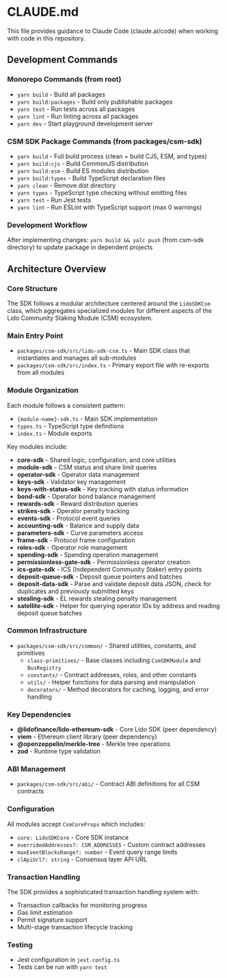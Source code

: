 # CLAUDE.md

This file provides guidance to Claude Code (claude.ai/code) when working with code in this repository.

## Development Commands

### Monorepo Commands (from root)
- `yarn build` - Build all packages
- `yarn build:packages` - Build only publishable packages
- `yarn test` - Run tests across all packages
- `yarn lint` - Run linting across all packages
- `yarn dev` - Start playground development server

### CSM SDK Package Commands (from packages/csm-sdk)
- `yarn build` - Full build process (clean + build CJS, ESM, and types)
- `yarn build:cjs` - Build CommonJS distribution
- `yarn build:esm` - Build ES modules distribution
- `yarn build:types` - Build TypeScript declaration files
- `yarn clean` - Remove dist directory
- `yarn types` - TypeScript type checking without emitting files
- `yarn test` - Run Jest tests
- `yarn lint` - Run ESLint with TypeScript support (max 0 warnings)

### Development Workflow
After implementing changes: `yarn build && yalc push` (from csm-sdk directory) to update package in dependent projects

## Architecture Overview

### Core Structure
The SDK follows a modular architecture centered around the `LidoSDKCsm` class, which aggregates specialized modules for different aspects of the Lido Community Staking Module (CSM) ecosystem.

### Main Entry Point
- `packages/csm-sdk/src/lido-sdk-csm.ts` - Main SDK class that instantiates and manages all sub-modules
- `packages/csm-sdk/src/index.ts` - Primary export file with re-exports from all modules

### Module Organization
Each module follows a consistent pattern:
- `{module-name}-sdk.ts` - Main SDK implementation
- `types.ts` - TypeScript type definitions
- `index.ts` - Module exports

Key modules include:
- **core-sdk** - Shared logic, configuration, and core utilities
- **module-sdk** - CSM status and share limit queries
- **operator-sdk** - Operator data management
- **keys-sdk** - Validator key management
- **keys-with-status-sdk** - Key tracking with status information
- **bond-sdk** - Operator bond balance management
- **rewards-sdk** - Reward distribution queries
- **strikes-sdk** - Operator penalty tracking
- **events-sdk** - Protocol event queries
- **accounting-sdk** - Balance and supply data
- **parameters-sdk** - Curve parameters access
- **frame-sdk** - Protocol frame configuration
- **roles-sdk** - Operator role management
- **spending-sdk** - Spending operation management
- **permissionless-gate-sdk** - Permissionless operator creation
- **ics-gate-sdk** - ICS (Independent Community Staker) entry points
- **deposit-queue-sdk** - Deposit queue pointers and batches
- **deposit-data-sdk** - Parse and validate deposit data JSON, check for duplicates and previously submitted keys
- **stealing-sdk** - EL rewards stealing penalty management
- **satellite-sdk** - Helper for querying operator IDs by address and reading deposit queue batches

### Common Infrastructure
- `packages/csm-sdk/src/common/` - Shared utilities, constants, and primitives
  - `class-primitives/` - Base classes including `CsmSDKModule` and `BusRegistry`
  - `constants/` - Contract addresses, roles, and other constants
  - `utils/` - Helper functions for data parsing and manipulation
  - `decorators/` - Method decorators for caching, logging, and error handling

### Key Dependencies
- **@lidofinance/lido-ethereum-sdk** - Core Lido SDK (peer dependency)
- **viem** - Ethereum client library (peer dependency)
- **@openzeppelin/merkle-tree** - Merkle tree operations
- **zod** - Runtime type validation

### ABI Management
- `packages/csm-sdk/src/abi/` - Contract ABI definitions for all CSM contracts

### Configuration
All modules accept `CsmCoreProps` which includes:
- `core: LidoSDKCore` - Core SDK instance
- `overridedAddresses?: CSM_ADDRESSES` - Custom contract addresses
- `maxEventBlocksRange?: number` - Event query range limits
- `clApiUrl?: string` - Consensus layer API URL

### Transaction Handling
The SDK provides a sophisticated transaction handling system with:
- Transaction callbacks for monitoring progress
- Gas limit estimation
- Permit signature support
- Multi-stage transaction lifecycle tracking

### Testing
- Jest configuration in `jest.config.ts`
- Tests can be run with `yarn test`